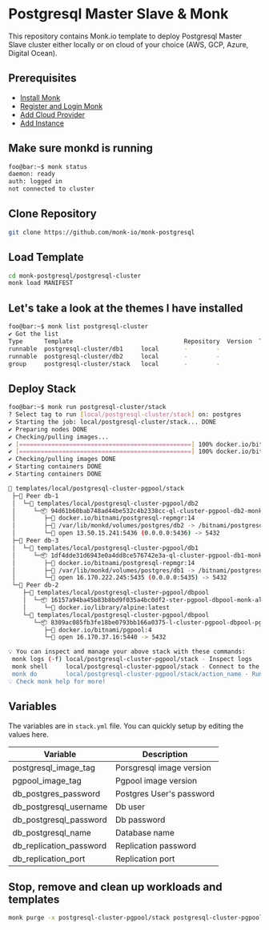 # Postgresql Master Slave & Monk

This repository contains Monk.io template to deploy Postgresql Master Slave cluster either locally or on cloud of your choice (AWS, GCP, Azure, Digital Ocean).

## Prerequisites

- [Install Monk](https://docs.monk.io/docs/get-monk)
- [Register and Login Monk](https://docs.monk.io/docs/acc-and-auth)
- [Add Cloud Provider](https://docs.monk.io/docs/cloud-provider)
- [Add Instance](https://docs.monk.io/docs/multi-cloud)

## Make sure monkd is running

```bash
foo@bar:~$ monk status
daemon: ready
auth: logged in
not connected to cluster
```

## Clone Repository

```bash
git clone https://github.com/monk-io/monk-postgresql
```

## Load Template

```bash
cd monk-postgresql/postgresql-cluster
monk load MANIFEST
```

## Let's take a look at the themes I have installed

```bash
foo@bar:~$ monk list postgresql-cluster
✔ Got the list
Type      Template                               Repository  Version  Tags
runnable  postgresql-cluster/db1     local       -        -
runnable  postgresql-cluster/db2     local       -        -
group     postgresql-cluster/stack   local       -        -


```

## Deploy Stack

```bash
foo@bar:~$ monk run postgresql-cluster/stack
? Select tag to run [local/postgresql-cluster/stack] on: postgres
✔ Starting the job: local/postgresql-cluster/stack... DONE
✔ Preparing nodes DONE
✔ Checking/pulling images...
✔ [================================================] 100% docker.io/bitnami/postgresql-repmgr:14 db-2
✔ [================================================] 100% docker.io/bitnami/postgresql-repmgr:14 db-3
✔ Checking/pulling images DONE
✔ Starting containers DONE
✔ Starting containers DONE

🔩 templates/local/postgresql-cluster-pgpool/stack
 ├─🧊 Peer db-1
 │  └─🔩 templates/local/postgresql-cluster-pgpool/db2
 │     └─📦 94d61b60bab748ad44be532c4b2338cc-ql-cluster-pgpool-db2-monk-db2
 │        ├─🧩 docker.io/bitnami/postgresql-repmgr:14
 │        ├─💾 /var/lib/monkd/volumes/postgres/db2 -> /bitnami/postgresql
 │        └─🔌 open 13.50.15.241:5436 (0.0.0.0:5436) -> 5432
 ├─🧊 Peer db-3
 │  └─🔩 templates/local/postgresql-cluster-pgpool/db1
 │     └─📦 1df4dde31d6943e0a4dd8ce576742e3a-ql-cluster-pgpool-db1-monk-db1
 │        ├─🧩 docker.io/bitnami/postgresql-repmgr:14
 │        ├─💾 /var/lib/monkd/volumes/postgres/db1 -> /bitnami/postgresql
 │        └─🔌 open 16.170.222.245:5435 (0.0.0.0:5435) -> 5432
 └─🧊 Peer db-2
    ├─🔩 templates/local/postgresql-cluster-pgpool/dbpool
    │  └─📦 16157a94ba45b83b8bd9f035a4bc0df2-ster-pgpool-dbpool-monk-alpine
    │     └─🧩 docker.io/library/alpine:latest
    └─🔩 templates/local/postgresql-cluster-pgpool/dbpool
       └─📦 8309ac085fb3fe18be0793bb166a0375-l-cluster-pgpool-dbpool-pgpool
          ├─🧩 docker.io/bitnami/pgpool:4
          └─🔌 open 16.170.37.16:5440 -> 5432

💡 You can inspect and manage your above stack with these commands:
 monk logs (-f) local/postgresql-cluster-pgpool/stack - Inspect logs
 monk shell     local/postgresql-cluster-pgpool/stack - Connect to the container's shell
 monk do        local/postgresql-cluster-pgpool/stack/action_name - Run defined action (if exists)
💡 Check monk help for more!
```

## Variables

The variables are in `stack.yml` file. You can quickly setup by editing the values here.

| Variable                      | Description               |
|------------------------------ |---------------------------|
| postgresql_image_tag          | Porsgresql image version  |
| pgpool_image_tag              | Pgpool image version      |
| db_postgres_password          | Postgres User's password  |
| db_postgresql_username        | Db user                   |
| db_postgresql_password        | Db password               |
| db_postgresql_name            | Database name             |
| db_replication_password       | Replication password      |
| db_replication_port           | Replication port          |

## Stop, remove and clean up workloads and templates

```bash
monk purge -x postgresql-cluster-pgpool/stack postgresql-cluster-pgpool/db1 postgresql-cluster-pgpool/db2
```
